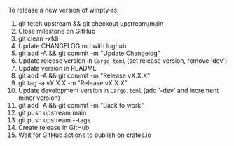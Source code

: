 To release a new version of winpty-rs:

1. git fetch upstream && git checkout upstream/main
2. Close milestone on GitHub
3. git clean -xfdi
4. Update CHANGELOG.md with loghub
5. git add -A && git commit -m "Update Changelog"
6. Update release version in ``Cargo.toml`` (set release version, remove 'dev')
7. Update version in README
8. git add -A && git commit -m "Release vX.X.X"
9. git tag -a vX.X.X -m "Release vX.X.X"
10. Update development version in ``Cargo.toml`` (add '-dev' and increment minor version)
11. git add -A && git commit -m "Back to work"
12. git push upstream main
13. git push upstream --tags
14. Create release in GitHub
15. Wait for GitHub actions to publish on crates.io
